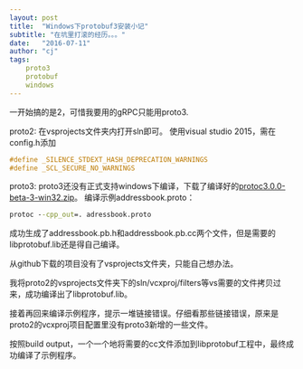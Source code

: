 ```yaml
---
layout: post
title:  "Windows下protobuf3安装小记"
subtitle: "在坑里打滚的经历。。。"
date:   "2016-07-11" 
author: "cj"
tags:
    proto3
    protobuf
    windows
---
```


一开始搞的是2，可惜我要用的gRPC只能用proto3.

proto2:
在vsprojects文件夹内打开sln即可。
使用visual studio 2015，需在config.h添加

```c++
#define _SILENCE_STDEXT_HASH_DEPRECATION_WARNINGS
#define _SCL_SECURE_NO_WARNINGS
```

proto3:
proto3还没有正式支持windows下编译，下载了编译好的[protoc3.0.0-beta-3-win32.zip](https://github.com/google/protobuf/releases/download/v3.0.0-beta-3/protoc-3.0.0-beta-3-win32.zip)。
编译示例addressbook.proto：

```cmd
protoc --cpp_out=. adressbook.proto
```

成功生成了addressbook.pb.h和addressbook.pb.cc两个文件，但是需要的libprotobuf.lib还是得自己编译。

从github下载的项目没有了vsprojects文件夹，只能自己想办法。

我将proto2的vsprojects文件夹下的sln/vcxproj/filters等vs需要的文件拷贝过来，成功编译出了libprotobuf.lib。

接着再回来编译示例程序，提示一堆链接错误。仔细看那些链接错误，原来是proto2的vcxproj项目配置里没有proto3新增的一些文件。

按照build output，一个一个地将需要的cc文件添加到libprotobuf工程中，最终成功编译了示例程序。
